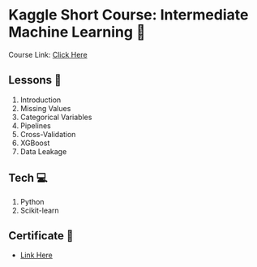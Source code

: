 # Kaggle Short Course: Intermediate Machine Learning 🤖

Course Link: [Click Here](https://www.kaggle.com/learn/intermediate-machine-learning)

## Lessons 📑
1. Introduction
2. Missing Values
3. Categorical Variables
4. Pipelines
5. Cross-Validation
6. XGBoost
7. Data Leakage

## Tech 💻
1. Python
2. Scikit-learn

## Certificate 📜
- [Link Here](https://www.kaggle.com/learn/certification/kavirajgosaye/intermediate-machine-learning)

